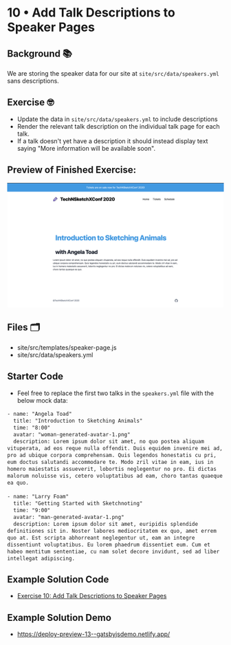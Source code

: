 # 10 • Add Talk Descriptions to Speaker Pages

## Background 📚

We are storing the speaker data for our site at `site/src/data/speakers.yml` sans descriptions.

## Exercise 🤓

- Update the data in `site/src/data/speakers.yml` to include descriptions
- Render the relevant talk description on the individual talk page for each talk. 
- If a talk doesn't yet have a description it should instead display text saying "More information will be available soon".


## Preview of Finished Exercise:

![screenshot of talk descriptions on speaker page](./images/exercise-10-add-talk-descriptions.png)

## Files 🗂
- site/src/templates/speaker-page.js
- site/src/data/speakers.yml

## Starter Code

- Feel free to replace the first two talks in the `speakers.yml` file with the below mock data:

```
- name: "Angela Toad"
  title: "Introduction to Sketching Animals"
  time: "8:00"
  avatar: "woman-generated-avatar-1.png"
  description: Lorem ipsum dolor sit amet, no quo postea aliquam vituperata, ad eos reque nulla offendit. Duis equidem invenire mei ad, pro ad ubique corpora comprehensam. Quis legendos honestatis cu pri, eum doctus salutandi accommodare te. Modo zril vitae in eam, ius in homero maiestatis assueverit, lobortis neglegentur no pro. Ei dictas malorum noluisse vis, cetero voluptatibus ad eam, choro tantas quaeque ea quo.

- name: "Larry Foam"
  title: "Getting Started with Sketchnoting"
  time: "9:00"
  avatar: "man-generated-avatar-1.png"
  description: Lorem ipsum dolor sit amet, euripidis splendide definitiones sit in. Noster labores mediocritatem ex quo, amet errem quo at. Est scripta abhorreant neglegentur ut, eam an integre dissentiunt voluptatibus. Eu lorem phaedrum dissentiet eum. Cum et habeo mentitum sententiae, cu nam solet decore invidunt, sed ad liber intellegat adipiscing.
```

## Example Solution Code
- [Exercise 10: Add Talk Descriptions to Speaker Pages](https://github.com/M0nica/gatsby-workshop/pull/13/files)

## Example Solution Demo
- https://deploy-preview-13--gatsbyjsdemo.netlify.app/

